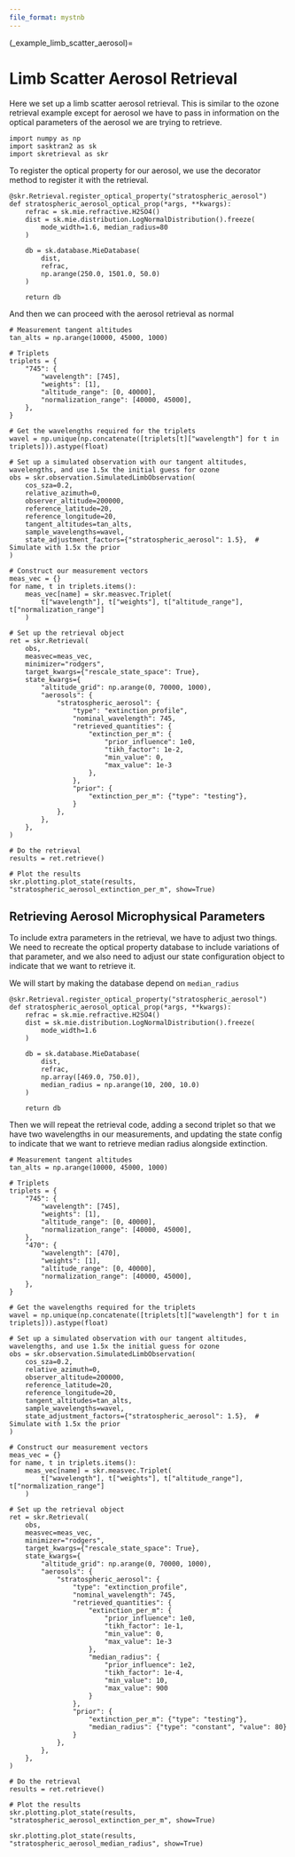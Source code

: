 ```yaml
---
file_format: mystnb
---
```


(_example_limb_scatter_aerosol)=
# Limb Scatter Aerosol Retrieval

Here we set up a limb scatter aerosol retrieval. This is similar to the ozone retrieval example
except for aerosol we have to pass in information on the optical parameters of the aerosol
we are trying to retrieve.

```{code-cell}
import numpy as np
import sasktran2 as sk
import skretrieval as skr
```

To register the optical property for our aerosol, we use the decorator method to register it with
the retrieval.

```{code-cell}
@skr.Retrieval.register_optical_property("stratospheric_aerosol")
def stratospheric_aerosol_optical_prop(*args, **kwargs):
    refrac = sk.mie.refractive.H2SO4()
    dist = sk.mie.distribution.LogNormalDistribution().freeze(
        mode_width=1.6, median_radius=80
    )

    db = sk.database.MieDatabase(
        dist,
        refrac,
        np.arange(250.0, 1501.0, 50.0)
    )

    return db
```

And then we can proceed with the aerosol retrieval as normal

```{code-cell}
# Measurement tangent altitudes
tan_alts = np.arange(10000, 45000, 1000)

# Triplets
triplets = {
    "745": {
        "wavelength": [745],
        "weights": [1],
        "altitude_range": [0, 40000],
        "normalization_range": [40000, 45000],
    },
}

# Get the wavelengths required for the triplets
wavel = np.unique(np.concatenate([triplets[t]["wavelength"] for t in triplets])).astype(float)

# Set up a simulated observation with our tangent altitudes, wavelengths, and use 1.5x the initial guess for ozone
obs = skr.observation.SimulatedLimbObservation(
    cos_sza=0.2,
    relative_azimuth=0,
    observer_altitude=200000,
    reference_latitude=20,
    reference_longitude=20,
    tangent_altitudes=tan_alts,
    sample_wavelengths=wavel,
    state_adjustment_factors={"stratospheric_aerosol": 1.5},  # Simulate with 1.5x the prior
)

# Construct our measurement vectors
meas_vec = {}
for name, t in triplets.items():
    meas_vec[name] = skr.measvec.Triplet(
        t["wavelength"], t["weights"], t["altitude_range"], t["normalization_range"]
    )

# Set up the retrieval object
ret = skr.Retrieval(
    obs,
    measvec=meas_vec,
    minimizer="rodgers",
    target_kwargs={"rescale_state_space": True},
    state_kwargs={
        "altitude_grid": np.arange(0, 70000, 1000),
        "aerosols": {
            "stratospheric_aerosol": {
                "type": "extinction_profile",
                "nominal_wavelength": 745,
                "retrieved_quantities": {
                    "extinction_per_m": {
                        "prior_influence": 1e0,
                        "tikh_factor": 1e-2,
                        "min_value": 0,
                        "max_value": 1e-3
                    },
                },
                "prior": {
                    "extinction_per_m": {"type": "testing"},
                }
            },
        },
    },
)

# Do the retrieval
results = ret.retrieve()

# Plot the results
skr.plotting.plot_state(results, "stratospheric_aerosol_extinction_per_m", show=True)
```

## Retrieving Aerosol Microphysical Parameters
To include extra parameters in the retrieval, we have to adjust two things. We need to recreate the optical
property database to include variations of that parameter, and we also need to adjust our state configuration object
to indicate that we want to retrieve it.

We will start by making the database depend on `median_radius`

```{code-cell}
@skr.Retrieval.register_optical_property("stratospheric_aerosol")
def stratospheric_aerosol_optical_prop(*args, **kwargs):
    refrac = sk.mie.refractive.H2SO4()
    dist = sk.mie.distribution.LogNormalDistribution().freeze(
        mode_width=1.6
    )

    db = sk.database.MieDatabase(
        dist,
        refrac,
        np.array([469.0, 750.0]),
        median_radius = np.arange(10, 200, 10.0)
    )

    return db
```

Then we will repeat the retrieval code, adding a second triplet so that we have two wavelengths in our measurements, and
updating the state config to indicate that we want to retrieve median radius alongside extinction.

```{code-cell}
# Measurement tangent altitudes
tan_alts = np.arange(10000, 45000, 1000)

# Triplets
triplets = {
    "745": {
        "wavelength": [745],
        "weights": [1],
        "altitude_range": [0, 40000],
        "normalization_range": [40000, 45000],
    },
    "470": {
        "wavelength": [470],
        "weights": [1],
        "altitude_range": [0, 40000],
        "normalization_range": [40000, 45000],
    },
}

# Get the wavelengths required for the triplets
wavel = np.unique(np.concatenate([triplets[t]["wavelength"] for t in triplets])).astype(float)

# Set up a simulated observation with our tangent altitudes, wavelengths, and use 1.5x the initial guess for ozone
obs = skr.observation.SimulatedLimbObservation(
    cos_sza=0.2,
    relative_azimuth=0,
    observer_altitude=200000,
    reference_latitude=20,
    reference_longitude=20,
    tangent_altitudes=tan_alts,
    sample_wavelengths=wavel,
    state_adjustment_factors={"stratospheric_aerosol": 1.5},  # Simulate with 1.5x the prior
)

# Construct our measurement vectors
meas_vec = {}
for name, t in triplets.items():
    meas_vec[name] = skr.measvec.Triplet(
        t["wavelength"], t["weights"], t["altitude_range"], t["normalization_range"]
    )

# Set up the retrieval object
ret = skr.Retrieval(
    obs,
    measvec=meas_vec,
    minimizer="rodgers",
    target_kwargs={"rescale_state_space": True},
    state_kwargs={
        "altitude_grid": np.arange(0, 70000, 1000),
        "aerosols": {
            "stratospheric_aerosol": {
                "type": "extinction_profile",
                "nominal_wavelength": 745,
                "retrieved_quantities": {
                    "extinction_per_m": {
                        "prior_influence": 1e0,
                        "tikh_factor": 1e-1,
                        "min_value": 0,
                        "max_value": 1e-3
                    },
                    "median_radius": {
                        "prior_influence": 1e2,
                        "tikh_factor": 1e-4,
                        "min_value": 10,
                        "max_value": 900
                    }
                },
                "prior": {
                    "extinction_per_m": {"type": "testing"},
                    "median_radius": {"type": "constant", "value": 80}
                }
            },
        },
    },
)

# Do the retrieval
results = ret.retrieve()

# Plot the results
skr.plotting.plot_state(results, "stratospheric_aerosol_extinction_per_m", show=True)

skr.plotting.plot_state(results, "stratospheric_aerosol_median_radius", show=True)

```
